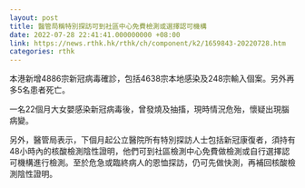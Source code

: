 ```yaml
---
layout: post
title: 醫管局稱特別探訪可到社區中心免費檢測或選擇認可機構
date: 2022-07-28 22:41:41.000000000 +08:00
link: https://news.rthk.hk/rthk/ch/component/k2/1659843-20220728.htm
categories: rthk
---
```


本港新增4886宗新冠病毒確診，包括4638宗本地感染及248宗輸入個案。另外再多5名患者死亡。

一名22個月大女嬰感染新冠病毒後，曾發燒及抽搐，現時情況危殆，懷疑出現腦病變。

另外，醫管局表示，下個月起公立醫院所有特別探訪人士包括新冠康復者，須持有48小時內的核酸檢測陰性證明，他們可到社區檢測中心免費做檢測或自行選擇認可機構進行檢測。至於危急或臨終病人的恩恤探訪，仍可先做快測，再補回核酸檢測陰性證明。
